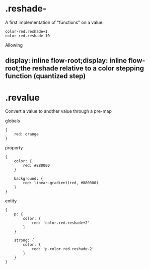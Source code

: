 # .reshade-

A first implementation of "functions" on a value.

    color-red.reshade+1
    color-red.reshade-10

Allowing

## display: inline flow-root;display: inline flow-root;the reshade relative to a color stepping function (quantized step)

# .revalue

Convert a value to another value through a pre-map

globals

    {
        red: orange
    }

property

    {
        color: {
            red: #880000
        }

        background: {
            red: linear-gradient(red, #880000)
        }
    }

entity

    {
        p: {
            color: {
                red: 'color.red.reshade+2'
            }
        }

        strong: {
            color: {
                red: 'p.color.red.reshade-2'
            }
        }
    }
